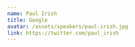 ```yaml
---
name: Paul Irish
title: Google
avatar: /assets/speakers/paul-irish.jpg
link: https://twitter.com/paul_irish
---
```

